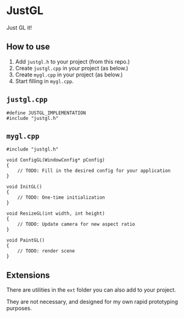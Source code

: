 # JustGL
Just GL it!

## How to use
1. Add `justgl.h` to your project (from this repo.)
2. Create `justgl.cpp` in your project (as below.)
3. Create `mygl.cpp` in your project (as below.)
4. Start filling in `mygl.cpp`.

## `justgl.cpp`
    #define JUSTGL_IMPLEMENTATION
    #include "justgl.h"

## `mygl.cpp`
    #include "justgl.h"

    void ConfigGL(WindowConfig* pConfig)
    {
        // TODO: Fill in the desired config for your application
    }
    
    void InitGL()
    {
        // TODO: One-time initialization
    }
    
    void ResizeGL(int width, int height)
    {
        // TODO: Update camera for new aspect ratio
    }
    
    void PaintGL()
    {
        // TODO: render scene
    }

## Extensions

There are utilities in the `ext` folder you can also add to your project.

They are not necessary, and designed for my own rapid prototyping purposes.
